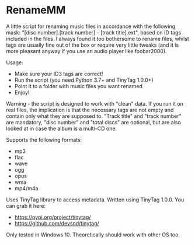 # RenameMM
A little script for renaming music files in accordance with the following mask: "[disc number].[track number] - [track title].ext", based on ID tags included in the files. I always found it too bothersome to rename files, whilst tags are usually fine out of the box or require very little tweaks (and it is more pleasant anyway if you use an audio player like foobar2000).

Usage:

  * Make sure your ID3 tags are correct!
  * Run the script (you need Python 3.7+ and TinyTag 1.0.0+)
  * Point it to a folder with music files you want renamed
  * Enjoy!

Warning - the script is designed to work with "clean" data. If you run it on real files, the implication is that the necessary tags are not empty and contain only what they are supposed to. "Track title" and "track number" are mandatory, "disc number" and "total discs" are optional, but are also looked at in case the album is a multi-CD one.

Supports the following formats:

  * mp3
  * flac
  * wave
  * ogg
  * opus
  * wma
  * mp4/m4a

Uses TinyTag library to access metadata. Written using TinyTag 1.0.0. You can grab it here:

  * https://pypi.org/project/tinytag/
  * https://github.com/devsnd/tinytag/

Only tested in Windows 10. Theoretically should work with other OS too.
